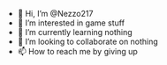 - 👋 Hi, I’m @Nezzo217
- 👀 I’m interested in game stuff
- 🌱 I’m currently learning nothing
- 💞️ I’m looking to collaborate on nothing
- 📫 How to reach me by giving up

<!---
Nezzo217/Nezzo217 is a ✨ special ✨ repository because its `README.md` (this file) appears on your GitHub profile.
You can click the Preview link to take a look at your changes.
--->

